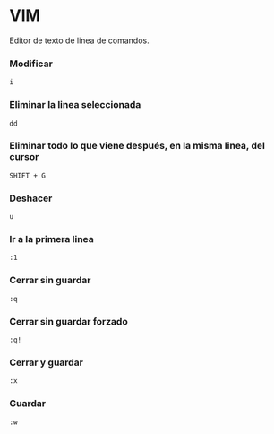 # VIM
Editor de texto de linea de comandos.
### Modificar
`i`
### Eliminar la linea seleccionada
`dd`
### Eliminar todo lo que viene después, en la misma linea, del cursor
`SHIFT + G`
### Deshacer
`u`
### Ir a la primera linea
`:1`
### Cerrar sin guardar
`:q`
### Cerrar sin guardar forzado
`:q!`
### Cerrar y guardar
`:x`
### Guardar
`:w`
